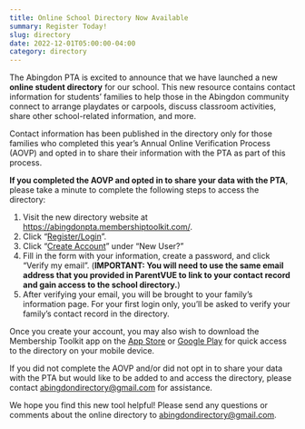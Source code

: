 ```yaml
--- 
title: Online School Directory Now Available
summary: Register Today!
slug: directory
date: 2022-12-01T05:00:00-04:00
category: directory
---
```


The Abingdon PTA is excited to announce that we have launched a new **online student directory** for our school. This new resource contains contact information for students’ families to help those in the Abingdon community connect to arrange playdates or carpools, discuss classroom activities, share other school-related information, and more.

Contact information has been published in the directory only for those families who completed this year’s Annual Online Verification Process (AOVP) and opted in to share their information with the PTA as part of this process. 

**If you completed the AOVP and opted in to share your data with the PTA**, please take a minute to complete the following steps to access the directory:

1. Visit the new directory website at https://abingdonpta.membershiptoolkit.com/.
2. Click “[Register/Login](https://abingdonpta.membershiptoolkit.com/login-form?r=%2Fmy_account)”.  
3. Click “[Create Account](https://abingdonpta.membershiptoolkit.com/create_account)” under “New User?”
4. Fill in the form with your information, create a password, and click “Verify my email”. (**IMPORTANT: You will need to use the same email address that you provided in ParentVUE to link to your contact record and gain access to the school directory.**)
5. After verifying your email, you will be brought to your family’s information page. For your first login only, you’ll be asked to verify your family’s contact record in the directory.

Once you create your account, you may also wish to download the Membership Toolkit app on the [App Store](https://apps.apple.com/us/app/membership-toolkit/id912169276) or [Google Play](https://play.google.com/store/apps/details?id=com.membershiptoolkit.mobileapp&hl=en_US&gl=US) for quick access to the directory on your mobile device.

If you did not complete the AOVP and/or did not opt in to share your data with the PTA but would like to be added to and access the directory, please contact abingdondirectory@gmail.com for assistance.

We hope you find this new tool helpful! Please send any questions or comments about the online directory to abingdondirectory@gmail.com.